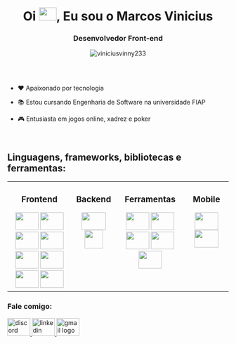 <h1 align="center">Oi <img height="30" width="40" src="https://camo.githubusercontent.com/b3aa0cb9c95a7593d72ef8e0a894f3ea11e665b6193e90281361a442dc5010e0/68747470733a2f2f656d6f6a69732e736c61636b6d6f6a69732e636f6d2f656d6f6a69732f696d616765732f313537373330353530352f373337332f68616e645f776176652e6769663f31353737333035353035" />, Eu sou o Marcos Vinicius</h1>
<h3 align="center">Desenvolvedor Front-end</h3>

<div align="center"><img
        src="https://github-trophies.vercel.app/?username=viniciusvinny233&theme=dracula&no-frame=false&no-bg=false&margin-w=4&row=1" align="center" alt="viniciusvinny233" /></div>
       
<br><br>

- ❤️ Apaixonado por tecnologia

- 📚 Estou cursando Engenharia de Software na universidade FIAP

- 🎮 Entusiasta em jogos online, xadrez e poker

<br>

## Linguagens, frameworks, bibliotecas e ferramentas:  
<table><tr><td valign="top" width"20%">

<div align="center">
    <h3>Frontend</h1>
      </div>
<div align="center">  
    <img height="40" width="53" src="https://cdn.jsdelivr.net/gh/devicons/devicon/icons/html5/html5-original.svg" />
    <img height="40" width="53" src="https://cdn.jsdelivr.net/gh/devicons/devicon/icons/css3/css3-original.svg" />
    <img height="40" width="53" src="https://cdn.jsdelivr.net/gh/devicons/devicon/icons/javascript/javascript-original.svg" />
    <img height="40" width="53" src="https://www.tutorialsteacher.com/Content/images/home/typescript.svg" />
    <img height="40" width="53" src="https://cdn.jsdelivr.net/gh/devicons/devicon/icons/bootstrap/bootstrap-original.svg" />
    <img height="40" width="53" src="https://cdn.jsdelivr.net/gh/devicons/devicon/icons/sass/sass-original.svg" />
    <img height="40" width="53" src="https://cdn.jsdelivr.net/gh/devicons/devicon/icons/jquery/jquery-original.svg" />
    <img height="40" width="53" src="https://cdn.jsdelivr.net/gh/devicons/devicon/icons/react/react-original.svg" /> 
</div>

</td><td valign="top" width="20%">

<div align="center">
    <h3>Backend</h1>
      </div>
<div align="center">  
    <img height="40" width="55" src="https://cdn.jsdelivr.net/gh/devicons/devicon/icons/nodejs/nodejs-original.svg" />  
    <img height="42" width="42" src="https://cdn.icon-icons.com/icons2/2148/PNG/512/nextjs_icon_132160.png" />
</div>

</td><td valign="top" width="31%">

<div align="center">
    <h3>Ferramentas</h1>
      </div>
<div align="center">  
<img height="40" width="53" src="https://cdn.jsdelivr.net/gh/devicons/devicon/icons/azure/azure-original.svg" />
<img height="40" width="53" src="https://cdn.jsdelivr.net/gh/devicons/devicon/icons/git/git-original.svg" />
<img height="40" width="53" src="https://cdn.jsdelivr.net/gh/devicons/devicon/icons/jira/jira-original.svg" />
<img height="40" width="53" src="https://cdn.jsdelivr.net/gh/devicons/devicon/icons/photoshop/photoshop-plain.svg" />
<img height="40" width="53" src="https://cdn.jsdelivr.net/gh/devicons/devicon/icons/figma/figma-original.svg" /> 
</div>
    
 </td><td valign="top" width="20%">
    
 <div align="center">
    <h3>Mobile</h1>
      </div>
<div align="center">  
     <img height="40" width="53" src="https://cdn.jsdelivr.net/gh/devicons/devicon/icons/react/react-original.svg" /> 
    <img height="40" width="55" src="https://cdn.jsdelivr.net/gh/devicons/devicon/icons/flutter/flutter-original.svg" />
</div>

</td></tr></table>  

<h3 align="left">Fale comigo:</h3>

   <div align="left">
  <a href="https://www.discordapp.com/users/354444801917059073" target="_blank">
    <img src="https://raw.githubusercontent.com/maurodesouza/profile-readme-generator/master/src/assets/icons/social/discord/default.svg" width="52" height="40" alt="discord logo"  />
  </a>
  <a href="https://www.linkedin.com/in/marcos-vinicius-240436144/" target="_blank">
    <img src="https://raw.githubusercontent.com/maurodesouza/profile-readme-generator/master/src/assets/icons/social/linkedin/default.svg" width="52" height="40" alt="linkedin logo"  />
  </a>
    <a href="mailto:viniciusvinny233@gmail.com" target="_blank">
    <img src="https://raw.githubusercontent.com/maurodesouza/profile-readme-generator/master/src/assets/icons/social/gmail/default.svg" width="52" height="40" alt="gmail logo"  />
  </a>
</div>
